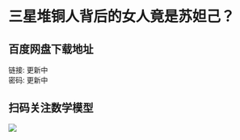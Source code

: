 # 三星堆铜人背后的女人竟是苏妲己？

## 百度网盘下载地址

链接: 更新中  
密码: 更新中  

## 扫码关注数学模型
![](https://avatars3.githubusercontent.com/u/56642120?s=200&v=4)

